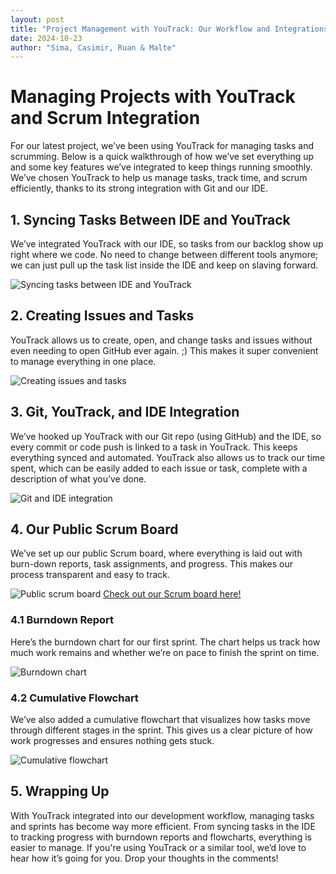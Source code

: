 ```yaml
---
layout: post
title: "Project Management with YouTrack: Our Workflow and Integrations"
date: 2024-10-23
author: "Sima, Casimir, Ruan & Malte"
---
```


# Managing Projects with YouTrack and Scrum Integration

For our latest project, we’ve been using YouTrack for managing tasks and scrumming. Below is a quick walkthrough of how we’ve set everything up and some key features we’ve integrated to keep things running smoothly. We’ve chosen YouTrack to help us manage tasks, track time, and scrum efficiently, thanks to its strong integration with Git and our IDE.

## 1. Syncing Tasks Between IDE and YouTrack

We’ve integrated YouTrack with our IDE, so tasks from our backlog show up right where we code. No need to change between different tools anymore; we can just pull up the task list inside the IDE and keep on slaving forward.

![Syncing tasks between IDE and YouTrack](https://github.com/user-attachments/assets/b7fe3820-76fc-4645-b21e-1c24bd5d9483)

## 2. Creating Issues and Tasks

YouTrack allows us to create, open, and change tasks and issues without even needing to open GitHub ever again. ;) This makes it super convenient to manage everything in one place.

![Creating issues and tasks](https://github.com/user-attachments/assets/b736900e-deb9-42d3-88d9-3872d6c43d96)

## 3. Git, YouTrack, and IDE Integration

We’ve hooked up YouTrack with our Git repo (using GitHub) and the IDE, so every commit or code push is linked to a task in YouTrack. This keeps everything synced and automated. YouTrack also allows us to track our time spent, which can be easily added to each issue or task, complete with a description of what you’ve done.

![Git and IDE integration](https://github.com/user-attachments/assets/97df6da1-5c21-463f-81d2-e474f012a70c)

## 4. Our Public Scrum Board

We’ve set up our public Scrum board, where everything is laid out with burn-down reports, task assignments, and progress. This makes our process transparent and easy to track.

![Public scrum board](https://github.com/user-attachments/assets/5228ddd5-c565-4e57-91b6-5af429f1e83d)
[Check out our Scrum board here!](https://dhbw-malte.youtrack.cloud/agiles/176-6/current)

### 4.1 Burndown Report

Here’s the burndown chart for our first sprint. The chart helps us track how much work remains and whether we’re on pace to finish the sprint on time.

![Burndown chart](https://github.com/user-attachments/assets/a61fee44-4df4-40c3-9c9f-2459279a6886)

### 4.2 Cumulative Flowchart

We’ve also added a cumulative flowchart that visualizes how tasks move through different stages in the sprint. This gives us a clear picture of how work progresses and ensures nothing gets stuck.

![Cumulative flowchart](https://github.com/user-attachments/assets/2540a8fa-7b01-41a5-932f-2c1bb6793f87)

## 5. Wrapping Up

With YouTrack integrated into our development workflow, managing tasks and sprints has become way more efficient. From syncing tasks in the IDE to tracking progress with burndown reports and flowcharts, everything is easier to manage. If you're using YouTrack or a similar tool, we’d love to hear how it’s going for you. Drop your thoughts in the comments!
